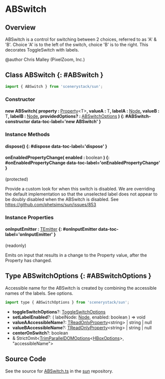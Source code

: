 # ABSwitch

## Overview

ABSwitch is a control for switching between 2 choices, referred to as 'A' &amp; 'B'.
Choice 'A' is to the left of the switch, choice 'B' is to the right.
This decorates ToggleSwitch with labels.

@author Chris Malley (PixelZoom, Inc.)

## Class ABSwitch {: #ABSwitch }


```js
import { ABSwitch } from 'scenerystack/sun';
```
### Constructor

#### new ABSwitch( property : <span style="font-weight: 400;">[Property](../axon/Property.md)&lt;T&gt;</span>, valueA : <span style="font-weight: 400;">T</span>, labelA : <span style="font-weight: 400;">[Node](../scenery/Node.md)</span>, valueB : <span style="font-weight: 400;">T</span>, labelB : <span style="font-weight: 400;">[Node](../scenery/Node.md)</span>, providedOptions? : <span style="font-weight: 400;">[ABSwitchOptions](../sun/ABSwitch.md#ABSwitchOptions)</span> ) {: #ABSwitch-constructor data-toc-label='new ABSwitch' }

### Instance Methods

#### dispose() {: #dispose data-toc-label='dispose' }

#### onEnabledPropertyChange( enabled : <span style="font-weight: 400;"><span style="color: hsla(calc(var(--md-hue) + 180deg),80%,40%,1);">boolean</span></span> ) {: #onEnabledPropertyChange data-toc-label='onEnabledPropertyChange' }

(protected)

Provide a custom look for when this switch is disabled. We are overriding the default implementation so that
the unselected label does not appear to be doubly disabled when the ABSwitch is disabled.
See https://github.com/phetsims/sun/issues/853

### Instance Properties

#### onInputEmitter : <span style="font-weight: 400;">[TEmitter](../axon/TEmitter.md)</span> {: #onInputEmitter data-toc-label='onInputEmitter' }

(readonly)

Emits on input that results in a change to the Property value, after the Property has changed.



## Type ABSwitchOptions {: #ABSwitchOptions }


Accessible name for the ABSwitch is created by combining the accessible names of the labels. See options.

```js
import type { ABSwitchOptions } from 'scenerystack/sun';
```


- **toggleSwitchOptions**?: [ToggleSwitchOptions](../sun/ToggleSwitch.md#ToggleSwitchOptions)
- **setLabelEnabled**?: ( labelNode: [Node](../scenery/Node.md), enabled: <span style="color: hsla(calc(var(--md-hue) + 180deg),80%,40%,1);">boolean</span> ) =&gt; <span style="color: hsla(calc(var(--md-hue) + 180deg),80%,40%,1);">void</span>
- **valueAAccessibleName**?: [TReadOnlyProperty](../axon/TReadOnlyProperty.md)&lt;<span style="color: hsla(calc(var(--md-hue) + 180deg),80%,40%,1);">string</span>&gt; | <span style="color: hsla(calc(var(--md-hue) + 180deg),80%,40%,1);">string</span> | <span style="color: hsla(calc(var(--md-hue) + 180deg),80%,40%,1);">null</span>
- **valueBAccessibleName**?: [TReadOnlyProperty](../axon/TReadOnlyProperty.md)&lt;<span style="color: hsla(calc(var(--md-hue) + 180deg),80%,40%,1);">string</span>&gt; | <span style="color: hsla(calc(var(--md-hue) + 180deg),80%,40%,1);">string</span> | <span style="color: hsla(calc(var(--md-hue) + 180deg),80%,40%,1);">null</span>
- **centerOnSwitch**?: <span style="color: hsla(calc(var(--md-hue) + 180deg),80%,40%,1);">boolean</span>
- &amp; StrictOmit&lt;[TrimParallelDOMOptions](../scenery/ParallelDOM.md#TrimParallelDOMOptions)&lt;[HBoxOptions](../scenery/HBox.md#HBoxOptions)&gt;, "accessibleName"&gt;




## Source Code

See the source for [ABSwitch.ts](https://github.com/phetsims/sun/blob/main/js/ABSwitch.ts) in the [sun](https://github.com/phetsims/sun) repository.
